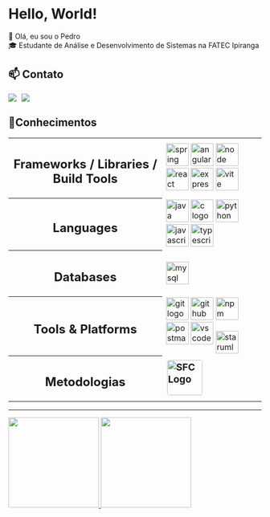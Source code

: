 # Hello, World!

👋 Olá, eu sou o Pedro \
🎓 Estudante de Análise e Desenvolvimento de Sistemas na FATEC Ipiranga 


## 📫 Contato

<p align="left" style="display: flex; gap: 10px;">
  <a href = "mailto:pedroramostrovo@gmail.com"><img loading="lazy" src="https://img.shields.io/badge/Gmail-D14836?style=for-the-badge&logo=gmail&logoColor=white" target="_blank"></a>
<a href="https://www.linkedin.com/in/pedro-trovo-88b616251/" target="_blank"><img loading="lazy" src="https://img.shields.io/badge/-LinkedIn-%230077B5?style=for-the-badge&logo=linkedin&logoColor=white" target="_blank"></a>   
</p>



## 🧠Conhecimentos

<table>
  <tr>
    <th>
      <div id="toc">
        <ul align="center" style="list-style: none">
          <summary><h2>Frameworks / Libraries / Build Tools</h2></summary>
        </ul>
      </div>
    </th>
    <td align="left">
      <a href="https://spring.io/"><img src="https://skillicons.dev/icons?i=spring" height="45" alt="spring logo"/></a>
      <a href="https://angular.io/"><img src="https://skillicons.dev/icons?i=angular" height="45" alt="angular logo"/></a>
       <a href="https://nodejs.org/"><img src="https://skillicons.dev/icons?i=nodejs" height="45" alt="node logo"/></a>
      <a href="https://react.dev/"><img src="https://skillicons.dev/icons?i=react" height="45" alt="react logo"/></a>
      <a href="https://expressjs.com/"><img src="https://skillicons.dev/icons?i=express" height="45" alt="express logo"/></a>
      <a href="https://vitejs.dev/"><img src="https://skillicons.dev/icons?i=vite" height="45" alt="vite logo"/></a>
    </td>
  </tr>

  <tr>
    <th>
      <div id="toc">
        <ul align="center" style="list-style: none">
          <summary><h2>Languages</h2></summary>
        </ul>
      </div>
    </th>
    <td align="left">
      <a href="https://www.oracle.com/java/"><img src="https://skillicons.dev/icons?i=java" height="45" alt="java logo"/></a>
      <a href="https://en.wikipedia.org/wiki/C_(programming_language)"><img src="https://skillicons.dev/icons?i=c" height="45" alt="c logo"/></a>
      <a href="https://www.python.org/"><img src="https://skillicons.dev/icons?i=python" height="45" alt="python logo"/></a>
      <a href="https://developer.mozilla.org/en-US/docs/Web/JavaScript"><img src="https://skillicons.dev/icons?i=javascript" height="45" alt="javascript logo"/></a>
      <a href="https://www.typescriptlang.org/"><img src="https://skillicons.dev/icons?i=typescript" height="45" alt="typescript logo"/></a>
    </td>
  </tr>

  <tr>
    <th>
      <div id="toc">
        <ul align="center" style="list-style: none">
          <summary><h2>Databases</h2></summary>
        </ul>
      </div>
    </th>
    <td align="left">
      <a href="https://www.mysql.com/"><img src="https://skillicons.dev/icons?i=mysql" height="45" alt="mysql logo"/></a>
    </td>
  </tr>

  <tr>
    <th>
      <div id="toc">
        <ul align="center" style="list-style: none">
          <summary><h2>Tools & Platforms</h2></summary>
        </ul>
      </div>
    </th>
    <td align="left">
      <a href="https://git-scm.com/"><img src="https://skillicons.dev/icons?i=git" height="45" alt="git logo"/></a>
      <a href="https://github.com/"><img src="https://skillicons.dev/icons?i=github" height="45" alt="github logo"/></a>
      <a href="https://www.npmjs.com/"><img src="https://skillicons.dev/icons?i=npm" height="45" alt="npm logo"/></a>
      <a href="https://www.postman.com/"><img src="https://skillicons.dev/icons?i=postman" height="45" alt="postman logo"/></a>
      <a href="https://code.visualstudio.com/"><img src="https://skillicons.dev/icons?i=vscode" height="45" alt="vscode logo"/></a>
      <a href="https://staruml.io/">
        <img src="https://staruml.io/image/staruml_logo.png" height="45" alt="staruml logo" style="vertical-align: middle;"/>
      </a>
    </td>
  </tr>

  <tr>
    <th>
      <div id="toc">
        <ul align="center" style="list-style: none">
          <summary><h2>Metodologias</h2></summary>
        </ul>
      </div>
    </th>
    <td align="left" style="font-size: 1.2rem; font-weight: bold; vertical-align: middle;">
      <a href="https://www.scrumstudy.com/certification/verify?type=SFC&number=1054001" 
         target="_blank" rel="noopener noreferrer" style="text-decoration: none;">
        <span style="display: inline-flex; align-items: center; gap: 8px;">
          <img src="https://www.scrumstudy.com/Scrum-Images/brand-logo/badge-SFC.png" 
               alt="SFC Logo" height="70" style="border-radius: 4px;" />
        </span>
      </a>
    </td>
  </tr>
</table>

---
<div>
<a href="https://github.com/pedro-Trovo">
<img loading="lazy" height="180em" src="https://github-readme-stats.vercel.app/api/top-langs/?username=pedro-Trovo&layout=compact&langs_count=7&theme=dracula"/>
<img loading="lazy" height="180em" src="https://github-readme-stats.vercel.app/api?username=pedro-Trovo&show_icons=true&theme=dracula&include_all_commits=true&count_private=true"/>
</div>

